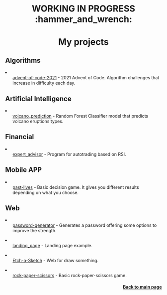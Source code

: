 <h1 align="center">WORKING IN PROGRESS :hammer_and_wrench:</h1>

<h1 align="center">My projects</h1>
<h2>Algorithms</h2>
<li><ul><a href="https://github.com/sszahinos/Advent-Of-Code-2021">advent-of-code-2021</a> - 2021 Advent of Code. Algorithm challenges that increase in difficulty each day.</ul></li>
<h2>Artificial Intelligence</h2>
<li><ul><a href="https://github.com/sszahinos/volcano_prediction">volcano_prediction</a> - Random Forest Classifier model that predicts volcano eruptions types.</ul>
</li>
<h2>Financial</h2>
<li><ul><a href="https://github.com/sszahinos/Expert_Advisors">expert_advisor</a> - Program for autotrading based on RSI.</ul></li>
<h2>Mobile APP</h2>
<li><ul><a href="https://github.com/sszahinos/PastLives">past-lives</a> - Basic decision game. It gives you different results depending on what you choose.</ul></li>
<h2>Web</h2>
<li><ul><a href="https://github.com/sszahinos/Password-Generator">password-generator</a> - Generates a password offering some options to improve the strength.</ul></li>
<li><ul><a href="https://github.com/sszahinos/Octopus-World">landing_page</a> - Landing page example.</ul></li>
<li><ul><a href="https://github.com/sszahinos/Etch-a-Sketch">Etch-a-Sketch</a> - Web for draw something.</ul></li>
<li><ul><a href="https://github.com/sszahinos/Rock_Paper_Scissors">rock-paper-scissors</a> - Basic rock-paper-scissors game.</ul>
</li>



<h4 align="right"><a href="https://github.com/sszahinos">Back to main page</a></h4>



